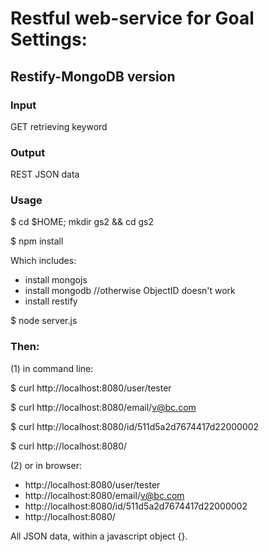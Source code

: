 
<h1>Restful web-service for Goal Settings:</h1>

<h2>Restify-MongoDB version</h2>

<h3> Input</h3>
	GET retrieving keyword
<h3> Output</h3>
	REST JSON data 

<h3>Usage</h3>

$ cd $HOME; mkdir gs2 && cd gs2

$ npm install

 Which includes:
  - install mongojs
  - install mongodb //otherwise ObjectID doesn't work 
  - install restify

$ node server.js

<h3>Then:</h3>

(1) in command line:

$ curl http://localhost:8080/user/tester

$ curl http://localhost:8080/email/v@bc.com

$ curl http://localhost:8080/id/511d5a2d7674417d22000002

$ curl http://localhost:8080/

(2) or in browser:

* http://localhost:8080/user/tester
* http://localhost:8080/email/v@bc.com
* http://localhost:8080/id/511d5a2d7674417d22000002
* http://localhost:8080/


All JSON data,  within a javascript object {}.
